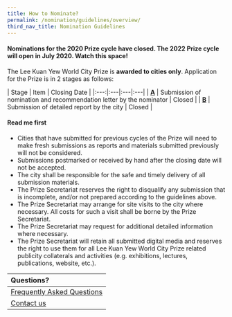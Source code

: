 ```yaml
---
title: How to Nominate?
permalink: /nomination/guidelines/overview/
third_nav_title: Nomination Guidelines
---
```


#### **Nominations for the 2020 Prize cycle have closed. The 2022 Prize cycle will open in July 2020. Watch this space!**

The Lee Kuan Yew World City Prize is **awarded to cities only**. Application for the Prize is in 2 stages as follows: 

| Stage | Item | Closing Date |
|:---:|:---|:---|:---|
| **[A](/nomination/guidelines/stage-a/)** | Submission of nomination and recommendation letter by the nominator | Closed |
| **[B](/nomination/guidelines/stage-b/)** | Submission of detailed report by the city | Closed |

#### **Read me first**

- Cities that have submitted for previous cycles of the Prize will need to make fresh submissions as reports and materials submitted previously will not be considered. 
- Submissions postmarked or received by hand after the closing date will not be accepted. 
- The city shall be responsible for the safe and timely delivery of all submission materials. 
- The Prize Secretariat reserves the right to disqualify any submission that is incomplete, and/or not prepared according to the guidelines above. 
- The Prize Secretariat may arrange for site visits to the city where necessary. All costs for such a visit shall be borne by the Prize Secretariat. 
- The Prize Secretariat may request for additional detailed information where necessary. 
- The Prize Secretariat will retain all submitted digital media and reserves the right to use them for all Lee Kuan Yew World City Prize related publicity collaterals and activities (e.g. exhibitions, lectures, publications, website, etc.). 

| **Questions?** |
|:---|
| [Frequently Asked Questions](/faq/) | 
| [Contact us](/contact-us/) |
